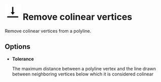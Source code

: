 # <img src="../../.gitbook/assets/remove-colinear-vertices.svg" width="50" height="50"> Remove colinear vertices

Remove colinear vertices from a polyline.

## Options

* **Tolerance**

  The maximum distance between a polyline vertex and the line drawn between neighboring vertices below which it is considered colinear